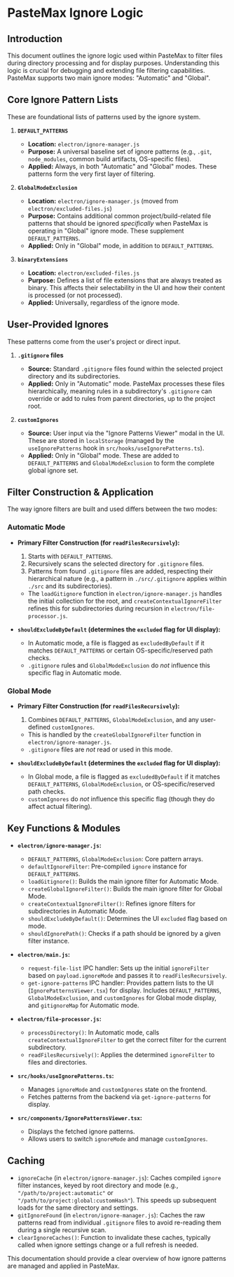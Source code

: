 # PasteMax Ignore Logic

## Introduction

This document outlines the ignore logic used within PasteMax to filter files during directory processing and for display purposes. Understanding this logic is crucial for debugging and extending file filtering capabilities. PasteMax supports two main ignore modes: "Automatic" and "Global".

## Core Ignore Pattern Lists

These are foundational lists of patterns used by the ignore system.

1. **`DEFAULT_PATTERNS`**

   - **Location:** `electron/ignore-manager.js`
   - **Purpose:** A universal baseline set of ignore patterns (e.g., `.git`, `node_modules`, common build artifacts, OS-specific files).
   - **Applied:** Always, in both "Automatic" and "Global" modes. These patterns form the very first layer of filtering.

2. **`GlobalModeExclusion`**

   - **Location:** `electron/ignore-manager.js` (moved from `electron/excluded-files.js`)
   - **Purpose:** Contains additional common project/build-related file patterns that should be ignored _specifically_ when PasteMax is operating in "Global" ignore mode. These supplement `DEFAULT_PATTERNS`.
   - **Applied:** Only in "Global" mode, in addition to `DEFAULT_PATTERNS`.

3. **`binaryExtensions`**

   - **Location:** `electron/excluded-files.js`
   - **Purpose:** Defines a list of file extensions that are always treated as binary. This affects their selectability in the UI and how their content is processed (or not processed).
   - **Applied:** Universally, regardless of the ignore mode.

## User-Provided Ignores

These patterns come from the user's project or direct input.

1. **`.gitignore` files**

   - **Source:** Standard `.gitignore` files found within the selected project directory and its subdirectories.
   - **Applied:** Only in "Automatic" mode. PasteMax processes these files hierarchically, meaning rules in a subdirectory's `.gitignore` can override or add to rules from parent directories, up to the project root.

2. **`customIgnores`**

   - **Source:** User input via the "Ignore Patterns Viewer" modal in the UI. These are stored in `localStorage` (managed by the `useIgnorePatterns` hook in `src/hooks/useIgnorePatterns.ts`).
   - **Applied:** Only in "Global" mode. These are added to `DEFAULT_PATTERNS` and `GlobalModeExclusion` to form the complete global ignore set.

## Filter Construction & Application

The way ignore filters are built and used differs between the two modes:

### Automatic Mode

- **Primary Filter Construction (for `readFilesRecursively`):**

  1. Starts with `DEFAULT_PATTERNS`.
  2. Recursively scans the selected directory for `.gitignore` files.
  3. Patterns from found `.gitignore` files are added, respecting their hierarchical nature (e.g., a pattern in `./src/.gitignore` applies within `./src` and its subdirectories).

  - The `loadGitignore` function in `electron/ignore-manager.js` handles the initial collection for the root, and `createContextualIgnoreFilter` refines this for subdirectories during recursion in `electron/file-processor.js`.

- **`shouldExcludeByDefault` (determines the `excluded` flag for UI display):**

  - In Automatic mode, a file is flagged as `excludedByDefault` if it matches `DEFAULT_PATTERNS` or certain OS-specific/reserved path checks.
  - `.gitignore` rules and `GlobalModeExclusion` do _not_ influence this specific flag in Automatic mode.

### Global Mode

- **Primary Filter Construction (for `readFilesRecursively`):**

  1. Combines `DEFAULT_PATTERNS`, `GlobalModeExclusion`, and any user-defined `customIgnores`.

  - This is handled by the `createGlobalIgnoreFilter` function in `electron/ignore-manager.js`.
  - `.gitignore` files are _not_ read or used in this mode.

- **`shouldExcludeByDefault` (determines the `excluded` flag for UI display):**

  - In Global mode, a file is flagged as `excludedByDefault` if it matches `DEFAULT_PATTERNS`, `GlobalModeExclusion`, or OS-specific/reserved path checks.
  - `customIgnores` do _not_ influence this specific flag (though they do affect actual filtering).

## Key Functions & Modules

- **`electron/ignore-manager.js`:**

  - `DEFAULT_PATTERNS`, `GlobalModeExclusion`: Core pattern arrays.
  - `defaultIgnoreFilter`: Pre-compiled `ignore` instance for `DEFAULT_PATTERNS`.
  - `loadGitignore()`: Builds the main ignore filter for Automatic Mode.
  - `createGlobalIgnoreFilter()`: Builds the main ignore filter for Global Mode.
  - `createContextualIgnoreFilter()`: Refines ignore filters for subdirectories in Automatic Mode.
  - `shouldExcludeByDefault()`: Determines the UI `excluded` flag based on mode.
  - `shouldIgnorePath()`: Checks if a path should be ignored by a given filter instance.

- **`electron/main.js`:**

  - `request-file-list` IPC handler: Sets up the initial `ignoreFilter` based on `payload.ignoreMode` and passes it to `readFilesRecursively`.
  - `get-ignore-patterns` IPC handler: Provides pattern lists to the UI (`IgnorePatternsViewer.tsx`) for display. Includes `DEFAULT_PATTERNS`, `GlobalModeExclusion`, and `customIgnores` for Global mode display, and `gitignoreMap` for Automatic mode.

- **`electron/file-processor.js`:**

  - `processDirectory()`: In Automatic mode, calls `createContextualIgnoreFilter` to get the correct filter for the current subdirectory.
  - `readFilesRecursively()`: Applies the determined `ignoreFilter` to files and directories.

- **`src/hooks/useIgnorePatterns.ts`:**

  - Manages `ignoreMode` and `customIgnores` state on the frontend.
  - Fetches patterns from the backend via `get-ignore-patterns` for display.

- **`src/components/IgnorePatternsViewer.tsx`:**

  - Displays the fetched ignore patterns.
  - Allows users to switch `ignoreMode` and manage `customIgnores`.

## Caching

- `ignoreCache` (in `electron/ignore-manager.js`): Caches compiled `ignore` filter instances, keyed by root directory and mode (e.g., `"/path/to/project:automatic"` or `"/path/to/project:global:customHash"`). This speeds up subsequent loads for the same directory and settings.
- `gitIgnoreFound` (in `electron/ignore-manager.js`): Caches the raw patterns read from individual `.gitignore` files to avoid re-reading them during a single recursive scan.
- `clearIgnoreCaches()`: Function to invalidate these caches, typically called when ignore settings change or a full refresh is needed.

This documentation should provide a clear overview of how ignore patterns are managed and applied in PasteMax.
